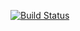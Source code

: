 [![Build Status](https://travis-ci.org/dustinle48/comp3104.svg?branch=master)](https://travis-ci.org/dustinle48/comp3104)
